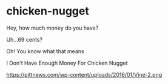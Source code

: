 # chicken-nugget

Hey, how much money do you have?

Uh...69 cents?

Oh! You know what that means

I Don't Have Enough Money For Chicken Nugget

https://pittnews.com/wp-content/uploads/2016/01/Vine-2.png
